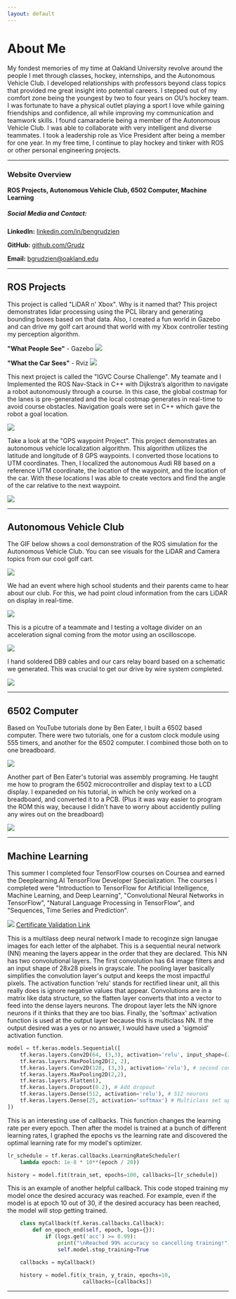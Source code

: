 ```yaml
---
layout: default
---
```


# About Me

My fondest memories of my time at Oakland University revolve around the people I met through classes, hockey, internships, and the Autonomous Vehicle Club. I developed relationships with professors beyond class topics that provided me great insight into potential careers. I stepped out of my comfort zone being the youngest by two to four years on OU’s hockey team. I was fortunate to have a physical outlet playing a sport I love while gaining friendships and confidence, all while improving my communication and teamwork skills. I found camaraderie being a member of the Autonomous Vehicle Club. I was able to collaborate with very intelligent and diverse teammates. I took a leadership role as Vice President after being a member for one year. In my free time, I continue to play hockey and tinker with ROS or other personal engineering projects.

---

### Website Overview

**ROS Projects, Autonomous Vehicle Club, 6502 Computer, Machine Learning**

##### Social Media and Contact:
**LinkedIn:** <a href="https://www.linkedin.com/in/bengrudzien/">linkedin.com/in/bengrudzien</a>

**GitHub:** <a href="https://github.com/Grudz">github.com/Grudz</a>

**Email:**
 bgrudzien@oakland.edu
 
---

## ROS Projects

This project is called "LiDAR n' Xbox". Why is it named that? This project demonstrates lidar processing using the PCL library and generating bounding boxes based on that data. Also, I created a fun world in Gazebo and can drive my golf cart around that world with my Xbox controller testing my perception algorithm.

**"What People See"** - Gazebo
![](gazebo2.png)


**"What the Car Sees"** - Rviz
![](rviz2.png)

This next project is called the "IGVC Course Challenge". My teamate and I Implemented the ROS Nav-Stack in C++ with Dijkstra’s algorithm to navigate a robot autonomously through a course. In this case, the global costmap for the lanes is pre-generated and the local costmap generates in real-time to avoid course obstacles. Navigation goals were set in C++ which gave the robot a goal location.

![](igvc_course.gif)

Take a look at the "GPS waypoint Project". This project demonstrates an autonomous vehicle localization algorithm. This algorithm utilizes the latitude and longitude of 8 GPS waypoints. I converted those locations to UTM coordinates. Then, I localized the autonomous Audi R8 based on a reference UTM coordinate, the location of the waypoint, and the location of the car. With these locations I was able to create vectors and find the angle of the car relative to the next waypoint. 

![](audi_bot_gps_sim_2.gif)

---

## Autonomous Vehicle Club

The GIF below shows a cool demonstration of the ROS simulation for the Autonomous Vehicle Club. You can see visuals for the LiDAR and Camera topics from our cool golf cart.

![](gem_sim2.gif)

We had an event where high school students and their parents came to hear about our club. For this, we had point cloud information from the cars LiDAR on display in real-time.

![](point_cloud.gif)


This is a picutre of a teammate and I testing a voltage divider on an acceleration signal coming from the motor using an oscilloscope.

![](scope_vdivider.jpg)


I hand soldered DB9 cables and our cars relay board based on a schematic we generated. This was crucial to get our drive by wire system completed.

![](relay_board.jpg)

---

## 6502 Computer

Based on YouTube tutorials done by Ben Eater, I built a 6502 based computer. There were two tutorials, one for a custom clock module using 555 timers, and another for the 6502 computer. I combined those both on to one breadboard.

![](6502_breadboard.jpg)

Another part of Ben Eater's tutorial was assembly programing. He taught me how to program the 6502 microcontroller and display text to a LCD display. I expaneded on his tutorial, in which he only worked on a breadboard, and converted it to a PCB. (Plus it was way easier to program the ROM this way, because I didn't have to worry about accidently pulling any wires out on the breadboard)

![](6502_vid_2.gif)

---

## Machine Learning

This summer I completed four TensorFlow courses on Coursea and earned the Deeplearning.AI TensorFlow Developer Specialization. The courses I completed were "Introduction to TensorFlow for Artificial Intelligence, Machine Learning, and Deep Learning", "Convolutional Neural Networks in TensorFlow", "Natural Language Processing in TensorFlow", and "Sequences, Time Series and Prediction". 

![](tf_cert.png)
<a href="https://coursera.org/share/6afb226e61e1776eb9c04fb6f5fe602b">Certificate Validation Link</a>


This is a multilass deep neural network I made to recoginze sign lanugae images for each letter of the alphabet. This is a sequential neural network (NN) meaning the layers appear in the order that they are declared. This NN has two convolutional layers. The first convolution has 64 image filters and an input shape of 28x28 pixels in grayscale. The pooling layer basically simplifies the convolution layer's output and keeps the most impactful pixels. The activation function 'relu' stands for rectified linear unit, all this really does is ignore negative values that appear. Convolutions are in a matrix like data structure, so the flatten layer converts that into a vector to feed into the dense layers neurons. The dropout layer lets the NN ignore neurons if it thinks that they are too bias. Finally, the 'softmax' activation function is used at the output layer because this is multiclass NN. If the output desired was a yes or no answer, I would have used a 'sigmoid' activation function.

~~~python
model = tf.keras.models.Sequential([
    tf.keras.layers.Conv2D(64, (3,3), activation='relu', input_shape=(28, 28, 1)), # first convolution
    tf.keras.layers.MaxPooling2D(2, 2),
    tf.keras.layers.Conv2D(128, (3,3), activation='relu'), # second convolution
    tf.keras.layers.MaxPooling2D(2,2),
    tf.keras.layers.Flatten(),
    tf.keras.layers.Dropout(0.2), # Add dropout
    tf.keras.layers.Dense(512, activation='relu'), # 512 neurons
    tf.keras.layers.Dense(25, activation='softmax') # Multiclass set up   
])
~~~


This is an interesting use of callbacks. This function changes the learning rate per every epoch. Then after the model is trained at a bunch of different learning rates, I graphed the epochs vs the learning rate and discovered the optimal learning rate for my model's optimizer.

~~~python
lr_schedule = tf.keras.callbacks.LearningRateScheduler(
    lambda epoch: 1e-8 * 10**(epoch / 20))
~~~

~~~python
history = model.fit(train_set, epochs=100, callbacks=[lr_schedule])
~~~


This is an example of another helpful callback. This code stoped training my model once the desired accuracy was reached. For example, even if the model is at epoch 10 out of 30, if the desired accuracy has been reached, the model will stop getting trained.

~~~python
    class myCallback(tf.keras.callbacks.Callback):
        def on_epoch_end(self, epoch, logs={}):
            if (logs.get('acc') >= 0.99):
                print("\nReached 99% accuracy so cancelling training!")
                self.model.stop_training=True

    callbacks = myCallback()
~~~

~~~python
    history = model.fit(x_train, y_train, epochs=10, 
                        callbacks=[callbacks])
~~~

---

